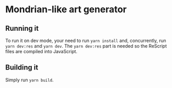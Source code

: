 # Mondrian-like art generator

## Running it

To run it on dev mode, your need to run `yarn install` and, concurrently, run `yarn dev:res` and `yarn dev`.
The `yarn dev:res` part is needed so the ReScript files are compiled into JavaScript.

## Building it

Simply run `yarn build`.
